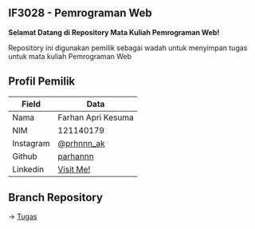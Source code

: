 ## IF3028 - Pemrograman Web

**Selamat Datang di Repository Mata Kuliah Pemrograman Web!**

Repository ini digunakan pemilik sebagai wadah untuk menyimpan tugas untuk mata kuliah Pemrograman Web

## Profil Pemilik

| Field             | Data                                                                |
| ----------------- | ------------------------------------------------------------------ |
| Nama | Farhan Apri Kesuma |
| NIM | 121140179 |
| Instagram | [@prhnnn_ak](https://www.instagram.com/prhnnn_ak/) |
| Github | [parhannn](https://github.com/parhannn) |
| Linkedin | [Visit Me!](https://www.linkedin.com/in/farhan-apri-kesuma/) |

## Branch Repository

-> [Tugas](https://github.com/parhannn/if3028-pemweb/tree/tugas)
